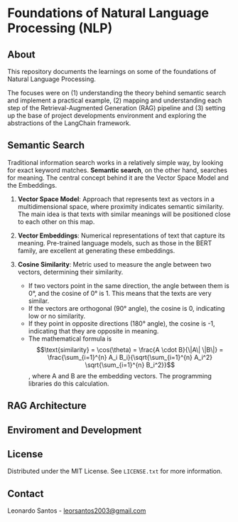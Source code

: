# Foundations of Natural Language Processing (NLP)

## About

This repository documents the learnings on some of the foundations of Natural Language Processing.

The focuses were on (1) understanding the theory behind semantic search and implement a practical example, (2) mapping and understanding each step of the Retrieval-Augmented Generation (RAG) pipeline and (3) setting up the base of project developments environment and exploring the abstractions of the LangChain framework.

## Semantic Search

Traditional information search works in a relatively simple way, by looking for exact keyword matches. **Semantic search**, on the other hand, searches for meaning. The central concept behind it are the Vector Space Model and the Embeddings.

1. **Vector Space Model**: Approach that represents text as vectors in a multidimensional space, where proximity indicates semantic similarity. The main idea is that texts with similar meanings will be positioned close to each other on this map.

2. **Vector Embeddings**: Numerical representations of text that capture its meaning. Pre-trained language models, such as those in the BERT family, are excellent at generating these embeddings.

3. **Cosine Similarity**: Metric used to measure the angle between two vectors, determining their similarity.

   * If two vectors point in the same direction, the angle between them is 0°, and the cosine of 0° is 1. This means that the texts are very similar.
   * If the vectors are orthogonal (90° angle), the cosine is 0, indicating low or no similarity.
   * If they point in opposite directions (180° angle), the cosine is -1, indicating that they are opposite in meaning.
   * The mathematical formula is $$\text{similarity} = \cos(\theta) = \frac{A \cdot B}{\|A\| \|B\|} = \frac{\sum_{i=1}^{n} A_i B_i}{\sqrt{\sum_{i=1}^{n} A_i^2} \sqrt{\sum_{i=1}^{n} B_i^2}}$$, where A and B are the embedding vectors. The programming libraries do this calculation.

## RAG Architecture

## Enviroment and Development

## License

Distributed under the MIT License. See `LICENSE.txt` for more information.

## Contact

Leonardo Santos - <leorsantos2003@gmail.com>
